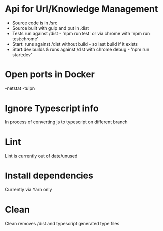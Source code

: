 # Api for Url/Knowledge Management
- Source code is in /src
- Source built with gulp and put in /dist
- Tests run against /dist - 'npm run test' or via chrome with 'npm run test:chrome'
- Start: runs against /dist without build - so last build if it exists
- Start:dev builds & runs against /dist with chrome debug - 'npm run start:dev' 

# Open ports in Docker
-netstat -tulpn

# Ignore Typescript info
In process of converting js to typescript on different branch

# Lint 
Lint is currently out of date/unused

# Install dependencies
Currently via Yarn only

# Clean
Clean removes /dist and typescript generated type files

